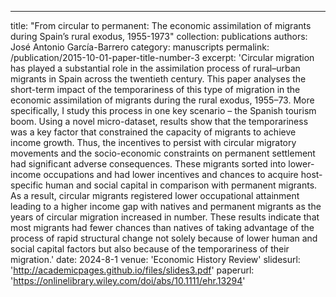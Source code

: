 ---
title: "From circular to permanent: The economic assimilation of migrants during Spain’s rural exodus, 1955-1973"
collection: publications
authors: José Antonio García-Barrero
category: manuscripts
permalink: /publication/2015-10-01-paper-title-number-3
excerpt: 'Circular migration has played a substantial role in the assimilation process of rural–urban migrants in Spain across the twentieth century. This paper analyses the short-term impact of the temporariness of this type of migration in the economic assimilation of migrants during the rural exodus, 1955–73. More specifically, I study this process in one key scenario – the Spanish tourism boom. Using a novel micro-dataset, results show that the temporariness was a key factor that constrained the capacity of migrants to achieve income growth. Thus, the incentives to persist with circular migratory movements and the socio-economic constraints on permanent settlement had significant adverse consequences. These migrants sorted into lower-income occupations and had lower incentives and chances to acquire host-specific human and social capital in comparison with permanent migrants. As a result, circular migrants registered lower occupational attainment leading to a higher income gap with natives and permanent migrants as the years of circular migration increased in number. These results indicate that most migrants had fewer chances than natives of taking advantage of the process of rapid structural change not solely because of lower human and social capital factors but also because of the temporariness of their migration.'
date: 2024-8-1
venue: 'Economic History Review'
slidesurl: 'http://academicpages.github.io/files/slides3.pdf'
paperurl: 'https://onlinelibrary.wiley.com/doi/abs/10.1111/ehr.13294'
